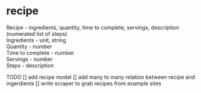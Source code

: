 # recipe
Recipe - ingredients, quantity, time to complete, servings, description (numerated list of steps)
<br> Ingredients - unit, string
<br> Quantity - number
<br> Time to complete - number
<br> Servings - number
<br> Steps - description

TODO
[] add recipe model
[] add many to many relation between recipe and ingerdients
[] write scraper to grab recipes from example sites
